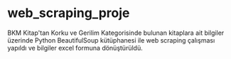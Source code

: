 # web_scraping_proje
BKM Kitap'tan Korku ve Gerilim Kategorisinde bulunan kitaplara ait bilgiler üzerinde Python BeautifulSoup kütüphanesi ile web scraping çalışması yapıldı ve bilgiler excel formuna dönüştürüldü.
